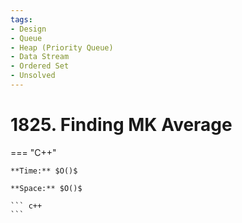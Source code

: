 ```yaml
---
tags:
- Design
- Queue
- Heap (Priority Queue)
- Data Stream
- Ordered Set
- Unsolved
---
```



# 1825. Finding MK Average

=== "C++"

    **Time:** $O()$

    **Space:** $O()$

    ``` c++
    ```